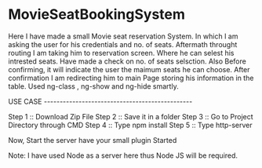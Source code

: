 # MovieSeatBookingSystem

Here I have made a small Movie seat reservation System. In which I am asking the user for his credentials and no. of seats. 
Aftermath throught routing I am taking him to reservation screen. Where he can selest his intrested seats. Have made a check on no. of seats selsction.
Also Before confirming, it will indicate the user the maimum seats he can choose. After confirmation I am redirecting him to main Page storing his information in the table. Used ng-class , ng-show and ng-hide smartly.

USE CASE -----------------------------------------------


Step 1 :: Download Zip File
Step 2 :: Save it in a folder
Step 3 :: Go to Project Directory through CMD
Step 4 :: Type npm install
Step 5 :: Type http-server

Now,
Start the server have your small plugin Started

Note: I have used Node as a server here thus Node JS will be required.
